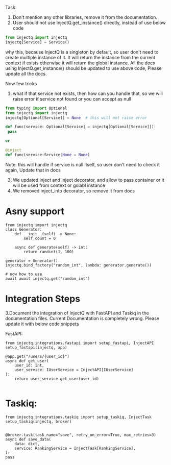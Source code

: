 Task: 
1. Don't mention any other libraries, remove it from the documentation.
2. User should not use InjectQ.get_instance() directly, instead of use below code
```python
from injectq import injectq
injectq[Service] = Service()
```
why this, because InjectQ is a singleton by default, so user don't need to create multiple instance of it.
It will return the instance from the current context if exists otherwise it will return the global instance.
All the docs using InjectQ.get_instance() should be updated to use above code, Please update all the docs.

Now few tricks
1. what if that service not exists, then how can you handle that, so we will raise error if service not found or you can accept as null
```python
from typing import Optional
from injectq import injectq
injectq[Optional[Service]] = None  # this will not raise error

def func(service: Optional[Service] = injectq[Optional[Service]]):
 pass

or

@inject
def func(service:Service|None = None)

```
Note: this will handle if service is null itself, so user don't need to check it again, Update that in docs


3. We updated inject and Inject decorator, and allow to pass container or it will be used from context or golabl instance
4. We removed inject_into decorator, so remove it from docs


# Asny support
```
from injectq import injectq
class Generator:
    def __init__(self) -> None:
        self.count = 0

    async def generate(self) -> int:
        return randint(1, 100)

generator = Generator()
injectq.bind_factory("random_int", lambda: generator.generate())

# now how to use
await await injectq.get("random_int")
```

# Integration Steps
3.Document the integration of InjectQ with FastAPI and Taskiq in the documentation files.
Current Documentation is completely wrong. Please update it with below code snippets

FastAPI:
```
from injectq.integrations.fastapi import setup_fastapi, InjectAPI
setup_fastapi(injectq, app)

@app.get("/users/{user_id}")
async def get_user(
    user_id: int,
    user_service: IUserService = InjectAPI[IUserService]
):
    return user_service.get_user(user_id)
    
```

# Taskiq:
```
from injectq.integrations.taskiq import setup_taskiq, InjectTask
setup_taskiq(injectq, broker)


@broker.task(task_name="save", retry_on_error=True, max_retries=3)
async def save_data(
    data: dict,
    service: RankingService = InjectTask[RankingService],
):
pass
```
